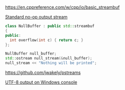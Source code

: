 https://en.cppreference.com/w/cpp/io/basic_streambuf

[Standard no-op output stream](https://stackoverflow.com/questions/11826554/standard-no-op-output-stream)

```cpp
class NullBuffer : public std::streambuf
{
public:
  int overflow(int c) { return c; }
};

NullBuffer null_buffer;
std::ostream null_stream(&null_buffer);
null_stream << "Nothing will be printed";
```

https://github.com/jwakely/pstreams

[UTF-8 output on Windows console](https://stackoverflow.com/questions/1660492/utf-8-output-on-windows-console)
